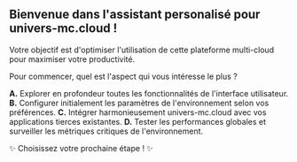 ## Bienvenue dans l'assistant personalisé pour univers-mc.cloud !

Votre objectif est d'optimiser l'utilisation de cette plateforme multi-cloud pour maximiser votre productivité. 

Pour commencer, quel est l'aspect qui vous intéresse le plus ?

**A.** Explorer en profondeur toutes les fonctionnalités de l'interface utilisateur.
**B.** Configurer initialement les paramètres de l'environnement selon vos préférences.
**C.** Intégrer harmonieusement univers-mc.cloud avec vos applications tierces existantes.
**D.** Tester les performances globales et surveiller les métriques critiques de l'environnement. 


✨  Choisissez votre prochaine étape ! ✨ 


